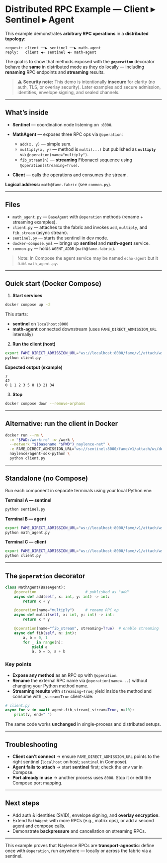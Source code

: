 # Distributed RPC Example — Client ▸ Sentinel ▸ Agent

This example demonstrates **arbitrary RPC operations** in a **distributed topology**:

```
request: client ──▶ sentinel ──▶ math-agent
reply:   client ◀─ sentinel ◀─ math-agent
```

The goal is to show that methods exposed with the **`@operation`** decorator behave the **same** in distributed mode as they do locally — including **renaming** RPC endpoints and **streaming** results.

> ⚠️ **Security note:** This demo is intentionally **insecure** for clarity (no auth, TLS, or overlay security). Later examples add secure admission, identities, envelope signing, and sealed channels.

---

## What’s inside

* **Sentinel** — coordination node listening on `:8000`.
* **MathAgent** — exposes three RPC ops via `@operation`:

  * `add(x, y)` — simple sum.
  * `multiply(x, y)` — method is `multi(...)` but published as **`multiply`** via `@operation(name="multiply")`.
  * `fib_stream(n)` — **streaming** Fibonacci sequence using `@operation(streaming=True)`.
* **Client** — calls the operations and consumes the stream.

**Logical address:** `math@fame.fabric` (see `common.py`).

---

## Files

* `math_agent.py` — `BaseAgent` with `@operation` methods (rename + streaming examples).
* `client.py` — attaches to the fabric and invokes `add`, `multiply`, and `fib_stream` (async stream).
* `sentinel.py` — starts the sentinel in dev mode.
* `docker-compose.yml` — brings up **sentinel** and **math-agent** service.
* `common.py` — holds `AGENT_ADDR` (`math@fame.fabric`).

> Note: In Compose the agent service may be named `echo-agent` but it runs `math_agent.py`.

---

## Quick start (Docker Compose)

1. **Start services**

```bash
docker compose up -d
```

This starts:

* **sentinel** on `localhost:8000`
* **math-agent** connected downstream (uses `FAME_DIRECT_ADMISSION_URL` internally)

2. **Run the client (host)**

```bash
export FAME_DIRECT_ADMISSION_URL="ws://localhost:8000/fame/v1/attach/ws/downstream"
python client.py
```

**Expected output (example)**

```
7
42
0 1 1 2 3 5 8 13 21 34
```

3. **Stop**

```bash
docker compose down --remove-orphans
```

---

## Alternative: run the client in Docker

```bash
docker run --rm \
  -v "$PWD:/work:ro" -w /work \
  --network "$(basename "$PWD")_naylence-net" \
  -e FAME_DIRECT_ADMISSION_URL="ws://sentinel:8000/fame/v1/attach/ws/downstream" \
  naylence/agent-sdk-python \
  python client.py
```

---

## Standalone (no Compose)

Run each component in separate terminals using your local Python env:

**Terminal A — sentinel**

```bash
python sentinel.py
```

**Terminal B — agent**

```bash
export FAME_DIRECT_ADMISSION_URL="ws://localhost:8000/fame/v1/attach/ws/downstream"
python math_agent.py
```

**Terminal C — client**

```bash
export FAME_DIRECT_ADMISSION_URL="ws://localhost:8000/fame/v1/attach/ws/downstream"
python client.py
```

---

## The `@operation` decorator

```python
class MathAgent(BaseAgent):
    @operation                      # published as "add"
    async def add(self, x: int, y: int) -> int:
        return x + y

    @operation(name="multiply")     # rename RPC op
    async def multi(self, x: int, y: int) -> int:
        return x * y

    @operation(name="fib_stream", streaming=True)  # enable streaming
    async def fib(self, n: int):
        a, b = 0, 1
        for _ in range(n):
            yield a
            a, b = b, a + b
```

### Key points

* **Expose any method** as an RPC op with `@operation`.
* **Rename** the external RPC name via `@operation(name=...)` without changing your Python method name.
* **Streaming results** with `streaming=True`; yield inside the method and consume with `_stream=True` client-side:

```python
# client.py
async for v in await agent.fib_stream(_stream=True, n=10):
    print(v, end=" ")
```

The same code works **unchanged** in single-process and distributed setups.

---

## Troubleshooting

* **Client can’t connect** → ensure `FAME_DIRECT_ADMISSION_URL` points to the right sentinel (`localhost` on host; `sentinel` in Compose).
* **Agent fails to attach** → start **sentinel** first; check the env var in Compose.
* **Port already in use** → another process uses `8000`. Stop it or edit the Compose port mapping.

---

## Next steps

* Add auth & identities (SVID), envelope signing, and **overlay encryption**.
* Extend `MathAgent` with more RPCs (e.g., matrix ops), or add a second agent and compose calls.
* Demonstrate **backpressure** and cancellation on streaming RPCs.

---

This example proves that Naylence RPCs are **transport-agnostic**: define once with `@operation`, run anywhere — locally or across the fabric via a sentinel.

